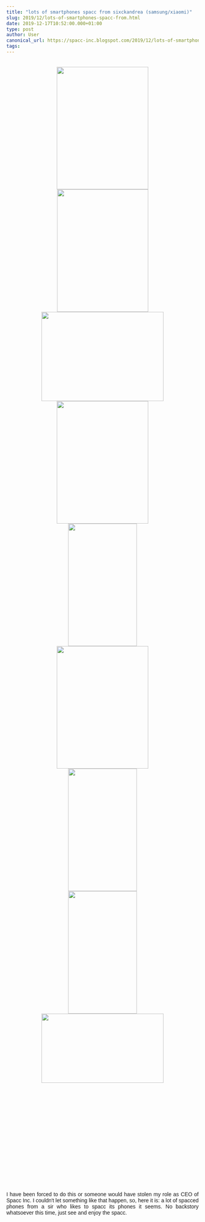 ```yaml
---
title: "lots of smartphones spacc from sixckandrea (samsung/xiaomi)"
slug: 2019/12/lots-of-smartphones-spacc-from.html
date: 2019-12-17T10:52:00.000+01:00
type: post
author: User
canonical_url: https://spacc-inc.blogspot.com/2019/12/lots-of-smartphones-spacc-from.html
tags: 
---
```


<br />
<div class="separator" style="clear: both; text-align: center;">
<a href="https://blogger.googleusercontent.com/img/b/R29vZ2xl/AVvXsEj4wcUytoctDI6b_eRcyPIK9AoqYfGlVgNcnIULgDwTzU_yWfFjBMvP_UxD1oqAKiv8n4KGxxQEwM0urU7MP2QC2K8PPdYVIc7sSGmHNGKdxJAllmsiY8D_3J8Ep6mMAFuYjlYtP9yeFtxZ/s1600/photo6028348421322158162.jpg" imageanchor="1" style="margin-left: 1em; margin-right: 1em;"><img border="0" data-original-height="1280" data-original-width="960" height="320" src="https://blogger.googleusercontent.com/img/b/R29vZ2xl/AVvXsEj4wcUytoctDI6b_eRcyPIK9AoqYfGlVgNcnIULgDwTzU_yWfFjBMvP_UxD1oqAKiv8n4KGxxQEwM0urU7MP2QC2K8PPdYVIc7sSGmHNGKdxJAllmsiY8D_3J8Ep6mMAFuYjlYtP9yeFtxZ/s320/photo6028348421322158162.jpg" width="240" /></a></div>
<div class="separator" style="clear: both; text-align: center;">
<a href="https://blogger.googleusercontent.com/img/b/R29vZ2xl/AVvXsEgVO78Zty_E-Tk8tFAVFAKch-wgdLW2LtvsA6pTne8FwLC_-P9NS52MVJvjEbz1cgQePDgdyuk5N-h9-OhI4Q_G4-F619WjaZ3VMDfwkabA40nf8hRvM4HR-lkWSBnkYGf-a_YOONJyNic3/s1600/photo6028348421322158163.jpg" imageanchor="1" style="margin-left: 1em; margin-right: 1em;"><img border="0" data-original-height="1280" data-original-width="959" height="320" src="https://blogger.googleusercontent.com/img/b/R29vZ2xl/AVvXsEgVO78Zty_E-Tk8tFAVFAKch-wgdLW2LtvsA6pTne8FwLC_-P9NS52MVJvjEbz1cgQePDgdyuk5N-h9-OhI4Q_G4-F619WjaZ3VMDfwkabA40nf8hRvM4HR-lkWSBnkYGf-a_YOONJyNic3/s320/photo6028348421322158163.jpg" width="239" /></a></div>
<div class="separator" style="clear: both; text-align: center;">
<a href="https://blogger.googleusercontent.com/img/b/R29vZ2xl/AVvXsEgDBUPr3Oq_n3jlt8VGn4CHNdTwKran3VCJlWkeTldoClqYrEvNRSgVvWmYHwoavz_fTUyYrPH4pMR4pO4yXPFd_4655Mu137EXAEreDdg8_6ckXdnbe0tiKzw6-l37Cipbcc26aiPeH5SX/s1600/photo6028348421322158167.jpg" imageanchor="1" style="margin-left: 1em; margin-right: 1em;"><img border="0" data-original-height="935" data-original-width="1280" height="233" src="https://blogger.googleusercontent.com/img/b/R29vZ2xl/AVvXsEgDBUPr3Oq_n3jlt8VGn4CHNdTwKran3VCJlWkeTldoClqYrEvNRSgVvWmYHwoavz_fTUyYrPH4pMR4pO4yXPFd_4655Mu137EXAEreDdg8_6ckXdnbe0tiKzw6-l37Cipbcc26aiPeH5SX/s320/photo6028348421322158167.jpg" width="320" /></a></div>
<div class="separator" style="clear: both; text-align: center;">
<a href="https://blogger.googleusercontent.com/img/b/R29vZ2xl/AVvXsEh6anIGqZYhgDurQ29YUlQFivT7SZBljWKz5NPywi55cN35AocZizaut-1ntXstSljF4poJGz9-Y_sNErPgco2lUBU8zVOboeYIrykIA45vfHKZXzc7XWcsI9zWLgketLwM4s7XEVV0VQna/s1600/photo6028348421322158211.jpg" imageanchor="1" style="margin-left: 1em; margin-right: 1em;"><img border="0" data-original-height="1280" data-original-width="960" height="320" src="https://blogger.googleusercontent.com/img/b/R29vZ2xl/AVvXsEh6anIGqZYhgDurQ29YUlQFivT7SZBljWKz5NPywi55cN35AocZizaut-1ntXstSljF4poJGz9-Y_sNErPgco2lUBU8zVOboeYIrykIA45vfHKZXzc7XWcsI9zWLgketLwM4s7XEVV0VQna/s320/photo6028348421322158211.jpg" width="240" /></a></div>
<div class="separator" style="clear: both; text-align: center;">
<a href="https://blogger.googleusercontent.com/img/b/R29vZ2xl/AVvXsEg40jIjzTxWFb3EISZ8cIM_LmoPqNc6Bswg0d_R9wHgkbr4I0NEe0QuGDCaeyx4Yo8Z1kdGducb93J6lLr0_wO5581bBWWsrHWpLrE3-3Q9b1Ayo8BXQPzWB51dmkCV1VjrN6Z_IvySAev7/s1600/photo6028348421322158213.jpg" imageanchor="1" style="margin-left: 1em; margin-right: 1em;"><img border="0" data-original-height="1280" data-original-width="720" height="320" src="https://blogger.googleusercontent.com/img/b/R29vZ2xl/AVvXsEg40jIjzTxWFb3EISZ8cIM_LmoPqNc6Bswg0d_R9wHgkbr4I0NEe0QuGDCaeyx4Yo8Z1kdGducb93J6lLr0_wO5581bBWWsrHWpLrE3-3Q9b1Ayo8BXQPzWB51dmkCV1VjrN6Z_IvySAev7/s320/photo6028348421322158213.jpg" width="180" /></a></div>
<div class="separator" style="clear: both; text-align: center;">
<a href="https://blogger.googleusercontent.com/img/b/R29vZ2xl/AVvXsEgTyyTxU7U2OtkK-thRx9rJHt_Ci45H7hhoCZYcto_0RJGpdpugO0Ml0QJ7nJL4ATQfr48g-ONhVIcr9TTs6gCvrmkYqTfpcUY0JVWVjnETkNogqCm7O1aoMcVAf1auhImsVgmBMwOQqDuI/s1600/photo6028348421322158214.jpg" imageanchor="1" style="margin-left: 1em; margin-right: 1em;"><img border="0" data-original-height="1280" data-original-width="960" height="320" src="https://blogger.googleusercontent.com/img/b/R29vZ2xl/AVvXsEgTyyTxU7U2OtkK-thRx9rJHt_Ci45H7hhoCZYcto_0RJGpdpugO0Ml0QJ7nJL4ATQfr48g-ONhVIcr9TTs6gCvrmkYqTfpcUY0JVWVjnETkNogqCm7O1aoMcVAf1auhImsVgmBMwOQqDuI/s320/photo6028348421322158214.jpg" width="240" /></a></div>
<div class="separator" style="clear: both; text-align: center;">
<a href="https://blogger.googleusercontent.com/img/b/R29vZ2xl/AVvXsEiL-O13PFJopNf7voWdU7vNdrIQUk13yw362dfwQBIZu8BV7oQRYAPufW8j23KSaY8XNahQu0OItPLr_vZ3rJnbbPAkyEJIw62oC9GRFh2NlX4dBErnIJ-49omjaIlm-5lrUe04rxizAAOq/s1600/photo6046257150751255730.jpg" imageanchor="1" style="margin-left: 1em; margin-right: 1em;"><img border="0" data-original-height="1280" data-original-width="720" height="320" src="https://blogger.googleusercontent.com/img/b/R29vZ2xl/AVvXsEiL-O13PFJopNf7voWdU7vNdrIQUk13yw362dfwQBIZu8BV7oQRYAPufW8j23KSaY8XNahQu0OItPLr_vZ3rJnbbPAkyEJIw62oC9GRFh2NlX4dBErnIJ-49omjaIlm-5lrUe04rxizAAOq/s320/photo6046257150751255730.jpg" width="180" /></a></div>
<div class="separator" style="clear: both; text-align: center;">
</div>
<div class="separator" style="clear: both; text-align: center;">
</div>
<div class="separator" style="clear: both; text-align: center;">
</div>
<div class="separator" style="clear: both; text-align: center;">
</div>
<div class="separator" style="clear: both; text-align: center;">
<a href="https://blogger.googleusercontent.com/img/b/R29vZ2xl/AVvXsEgFafzRt8FKdze4X8ddtRHpcBIMjOeP5cqsZUhggYE-07bMrrvJlrD2HeEy6h4l_PVaBkoDYMlJYSkVNaH4XurHERWrWbIT-nBXUdFkS46FsgqvsSk7FmDNblKD0S2ItuwYpk9AvfWANxVd/s1600/photo6050880455412133466.jpg" imageanchor="1" style="margin-left: 1em; margin-right: 1em;"><img border="0" data-original-height="1280" data-original-width="720" height="320" src="https://blogger.googleusercontent.com/img/b/R29vZ2xl/AVvXsEgFafzRt8FKdze4X8ddtRHpcBIMjOeP5cqsZUhggYE-07bMrrvJlrD2HeEy6h4l_PVaBkoDYMlJYSkVNaH4XurHERWrWbIT-nBXUdFkS46FsgqvsSk7FmDNblKD0S2ItuwYpk9AvfWANxVd/s320/photo6050880455412133466.jpg" width="180" /></a></div>
<div class="separator" style="clear: both; text-align: center;">
<a href="https://blogger.googleusercontent.com/img/b/R29vZ2xl/AVvXsEj-KHHFYzhSThArC5hf0lGar205RZ1tpazs2c0JUY2pFUKPPfyGj-sjVq-FzfZs458CTdOzz_neOgT8eoRBgG2UACF_eM3OTd5g8f6yPHuA709F1PRTwACyd0MzMzyCsicQE1R6S0nF4yeW/s1600/Cattura.PNG" imageanchor="1" style="margin-left: 1em; margin-right: 1em;"><img border="0" data-original-height="362" data-original-width="639" height="181" src="https://blogger.googleusercontent.com/img/b/R29vZ2xl/AVvXsEj-KHHFYzhSThArC5hf0lGar205RZ1tpazs2c0JUY2pFUKPPfyGj-sjVq-FzfZs458CTdOzz_neOgT8eoRBgG2UACF_eM3OTd5g8f6yPHuA709F1PRTwACyd0MzMzyCsicQE1R6S0nF4yeW/s320/Cattura.PNG" width="320" /></a></div>
<div class="separator" style="clear: both; text-align: center;">
</div>
<div class="separator" style="clear: both; text-align: center;">
</div>
<div class="separator" style="clear: both; text-align: center;">
</div>
<div class="separator" style="clear: both; text-align: center;">
</div>
<div class="separator" style="clear: both; text-align: center;">
</div>
<div class="separator" style="clear: both; text-align: center;">
</div>
<div class="separator" style="clear: both; text-align: center;">
<object class="BLOG_video_class" contentid="2fd30483d9a8453e" height="266" id="BLOG_video-2fd30483d9a8453e" width="320"></object></div>
<br />
<div style="text-align: justify;">
<span style="font-family: &quot;Trebuchet MS&quot;, sans-serif;">I have been forced to do this or someone would have stolen my role as CEO of Spacc Inc. I couldn't let something like that happen, so, here it is: a lot of spacced phones from a sir who likes to spacc its phones it seems. No backstory whatsoever this time, just see and enjoy the spacc.</span></div>



